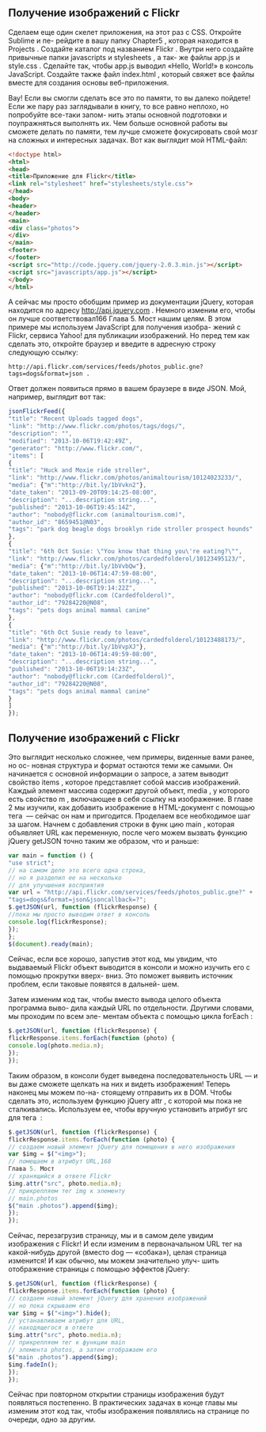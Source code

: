 ## Получение изображений с Flickr

Сделаем еще один скелет приложения, на этот раз с CSS. Откройте Sublime и пе-
рейдите в вашу папку Chapter5 , которая находится в Projects . Создайте каталог под
названием Flickr . Внутри него создайте привычные папки javascripts и stylesheets , а так-
же файлы app.js и style.css . Сделайте так, чтобы app.js выводил «Hello, World!»
в консоль JavaScript. Создайте также файл index.html , который свяжет все файлы
вместе для создания основы веб-приложения.

Вау! Если вы смогли сделать все это по памяти, то вы далеко пойдете! Если же
пару раз заглядывали в книгу, то все равно неплохо, но попробуйте все-таки запом-
нить этапы основной подготовки и поупражняться выполнять их. Чем больше
основной работы вы сможете делать по памяти, тем лучше сможете фокусировать
свой мозг на сложных и интересных задачах.
Вот как выглядит мой HTML-файл:

```html
<!doctype html>
<html>
<head>
<title>Приложение для Flickr</title>
<link rel="stylesheet" href="stylesheets/style.css">
</head>
<body>
<header>
</header>
<main>
<div class="photos">
</div>
</main>
<footer>
</footer>
<script src="http://code.jquery.com/jquery-2.0.3.min.js"></script>
<script src="javascripts/app.js"></script>
</body>
</html>
```

А сейчас мы просто обобщим пример из документации jQuery, которая находится
по адресу http://api.jquery.com . Немного изменим его, чтобы он лучше соответствовал166
Глава 5. Мост
нашим целям. В этом примере мы используем JavaScript для получения изобра-
жений с Flickr, сервиса Yahoo! для публикации изображений. Но перед тем как
сделать это, откройте браузер и введите в адресную строку следующую ссылку:

```
http://api.flickr.com/services/feeds/photos_public.gne?tags=dogs&format=json .
```

Ответ должен появиться прямо в вашем браузере в виде JSON. Мой, например,
выглядит вот так:

```js
jsonFlickrFeed({
"title": "Recent Uploads tagged dogs",
"link": "http://www.flickr.com/photos/tags/dogs/",
"description": "",
"modified": "2013-10-06T19:42:49Z",
"generator": "http://www.flickr.com/",
"items": [
{
"title": "Huck and Moxie ride stroller",
"link": "http://www.flickr.com/photos/animaltourism/10124023233/",
"media": {"m":"http://bit.ly/1bVvkn2"},
"date_taken": "2013-09-20T09:14:25-08:00",
"description": "...description string...",
"published": "2013-10-06T19:45:14Z",
"author": "nobody@flickr.com (animaltourism.com)",
"author_id": "8659451@N03",
"tags": "park dog beagle dogs brooklyn ride stroller prospect hounds"
},
{
"title": "6th Oct Susie: \"You know that thing you\'re eating?\"",
"link": "http://www.flickr.com/photos/cardedfolderol/10123495123/",
"media": {"m":"http://bit.ly/1bVvbQw"},
"date_taken": "2013-10-06T14:47:59-08:00",
"description": "...description string...",
"published": "2013-10-06T19:14:22Z",
"author": "nobody@flickr.com (Cardedfolderol)",
"author_id": "79284220@N08",
"tags": "pets dogs animal mammal canine"
},
{
"title": "6th Oct Susie ready to leave",
"link": "http://www.flickr.com/photos/cardedfolderol/10123488173/",
"media": {"m":"http://bit.ly/1bVvpXJ"},
"date_taken": "2013-10-06T14:49:59-08:00",
"description": "...description string...",
"published": "2013-10-06T19:14:23Z",
"author": "nobody@flickr.com (Cardedfolderol)",
"author_id": "79284220@N08",
"tags": "pets dogs animal mammal canine"
}
]
});
```

## Получение изображений с Flickr

Это выглядит несколько сложнее, чем примеры, виденные вами ранее, но ос-
новная структура и формат остаются теми же самыми. Он начинается с основной
информации о запросе, а затем выводит свойство items , которое представляет собой
массив изображений. Каждый элемент массива содержит другой объект, media ,
у которого есть свойство m , включающее в себя ссылку на изображение. В главе 2
мы изучили, как добавить изображение в HTML-документ с помощью тега <img> —
сейчас он нам и пригодится.
Проделаем все необходимое шаг за шагом. Начнем с добавления строки в функ­
цию main , которая объявляет URL как переменную, после чего можем вызвать
функцию jQuery getJSON точно таким же образом, что и раньше:

```js
var main = function () {
"use strict";
// на самом деле это всего одна строка,
// но я разделил ее на несколько
// для улучшения восприятия
var url = "http://api.flickr.com/services/feeds/photos_public.gne?" +
"tags=dogs&format=json&jsoncallback=?";
$.getJSON(url, function (flickrResponse) {
//пока мы просто выводим ответ в консоль
console.log(flickrResponse);
});
};
$(document).ready(main);
```

Сейчас, если все хорошо, запустив этот код, мы увидим, что выдаваемый Flickr
объект выводится в консоли и можно изучить его с помощью прокрутки вверх-
вниз. Это поможет выявить источник проблем, если таковые появятся в дальней-
шем.


Затем изменим код так, чтобы вместо вывода целого объекта программа выво-
дила каждый URL по отдельности. Другими словами, мы проходим по всем эле-
ментам объекта с помощью цикла forEach :

```js
$.getJSON(url, function (flickrResponse) {
flickrResponse.items.forEach(function (photo) {
console.log(photo.media.m);
});
});
```

Таким образом, в консоли будет выведена последовательность URL — и вы даже
сможете щелкать на них и видеть изображения! Теперь наконец мы можем по-на-
стоящему отправить их в DOM. Чтобы сделать это, используем функцию jQuery
attr , с которой мы пока не сталкивались. Используем ее, чтобы вручную установить
атрибут src для тега <img> :


```js
$.getJSON(url, function (flickrResponse) {
flickrResponse.items.forEach(function (photo) {
// создаем новый элемент jQuery для помещения в него изображения
var $img = $("<img>");
// помещаем в атрибут URL,168
Глава 5. Мост
// хранящийся в ответе Flickr
$img.attr("src", photo.media.m);
// прикрепляем тег img к элементу
// main.photos
$("main .photos").append($img);
});
});
```

Сейчас, перезагрузив страницу, мы и в самом деле увидим изображения с Flickr!
И если изменим в первоначальном URL тег на какой-нибудь другой (вместо dog —
«собака»), целая страница изменится! И как обычно, мы можем значительно улуч-
шить отображение страницы с помощью эффектов jQuery:

```js
$.getJSON(url, function (flickrResponse) {
flickrResponse.items.forEach(function (photo) {
// создаем новый элемент jQuery для хранения изображений
// но пока скрываем его
var $img = $("<img>").hide();
// устанавливаем атрибут для URL,
// находящегося в ответе
$img.attr("src", photo.media.m);
// прикрепляем тег к функции main
// элемента photos, а затем отображаем его
$("main .photos").append($img);
$img.fadeIn();
});
});
```

Сейчас при повторном открытии страницы изображения будут появляться
постепенно. В практических задачах в конце главы мы изменим этот код так, чтобы
изображения появлялись на странице по очереди, одно за другим.
